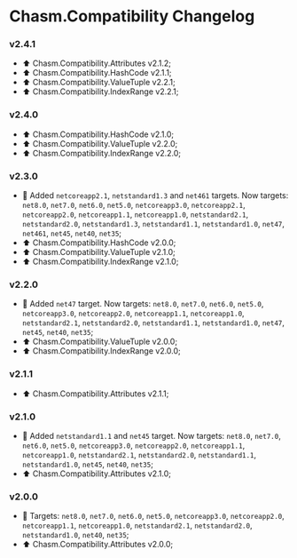 # Chasm.Compatibility Changelog

### v2.4.1
- ⬆️ Chasm.Compatibility.Attributes v2.1.2;
- ⬆️ Chasm.Compatibility.HashCode v2.1.1;
- ⬆️ Chasm.Compatibility.ValueTuple v2.2.1;
- ⬆️ Chasm.Compatibility.IndexRange v2.2.1;

### v2.4.0
- ⬆️ Chasm.Compatibility.HashCode v2.1.0;
- ⬆️ Chasm.Compatibility.ValueTuple v2.2.0;
- ⬆️ Chasm.Compatibility.IndexRange v2.2.0;

### v2.3.0
- 🧩 Added `netcoreapp2.1`, `netstandard1.3` and `net461` targets. Now targets: `net8.0`, `net7.0`, `net6.0`, `net5.0`, `netcoreapp3.0`, `netcoreapp2.1`, `netcoreapp2.0`, `netcoreapp1.1`, `netcoreapp1.0`, `netstandard2.1`, `netstandard2.0`, `netstandard1.3`, `netstandard1.1`, `netstandard1.0`, `net47`, `net461`, `net45`, `net40`, `net35`;
- ⬆️ Chasm.Compatibility.HashCode v2.0.0;
- ⬆️ Chasm.Compatibility.ValueTuple v2.1.0;
- ⬆️ Chasm.Compatibility.IndexRange v2.1.0;

### v2.2.0
- 🧩 Added `net47` target. Now targets: `net8.0`, `net7.0`, `net6.0`, `net5.0`, `netcoreapp3.0`, `netcoreapp2.0`, `netcoreapp1.1`, `netcoreapp1.0`, `netstandard2.1`, `netstandard2.0`, `netstandard1.1`, `netstandard1.0`, `net47`, `net45`, `net40`, `net35`;
- ⬆️ Chasm.Compatibility.ValueTuple v2.0.0;
- ⬆️ Chasm.Compatibility.IndexRange v2.0.0;

### v2.1.1
- ⬆️ Chasm.Compatibility.Attributes v2.1.1;

### v2.1.0
- 🧩 Added `netstandard1.1` and `net45` target. Now targets: `net8.0`, `net7.0`, `net6.0`, `net5.0`, `netcoreapp3.0`, `netcoreapp2.0`, `netcoreapp1.1`, `netcoreapp1.0`, `netstandard2.1`, `netstandard2.0`, `netstandard1.1`, `netstandard1.0`, `net45`, `net40`, `net35`;
- ⬆️ Chasm.Compatibility.Attributes v2.1.0;

### v2.0.0
- 🧩 Targets: `net8.0`, `net7.0`, `net6.0`, `net5.0`, `netcoreapp3.0`, `netcoreapp2.0`, `netcoreapp1.1`, `netcoreapp1.0`, `netstandard2.1`, `netstandard2.0`, `netstandard1.0`, `net40`, `net35`;
- ⬆️ Chasm.Compatibility.Attributes v2.0.0;

